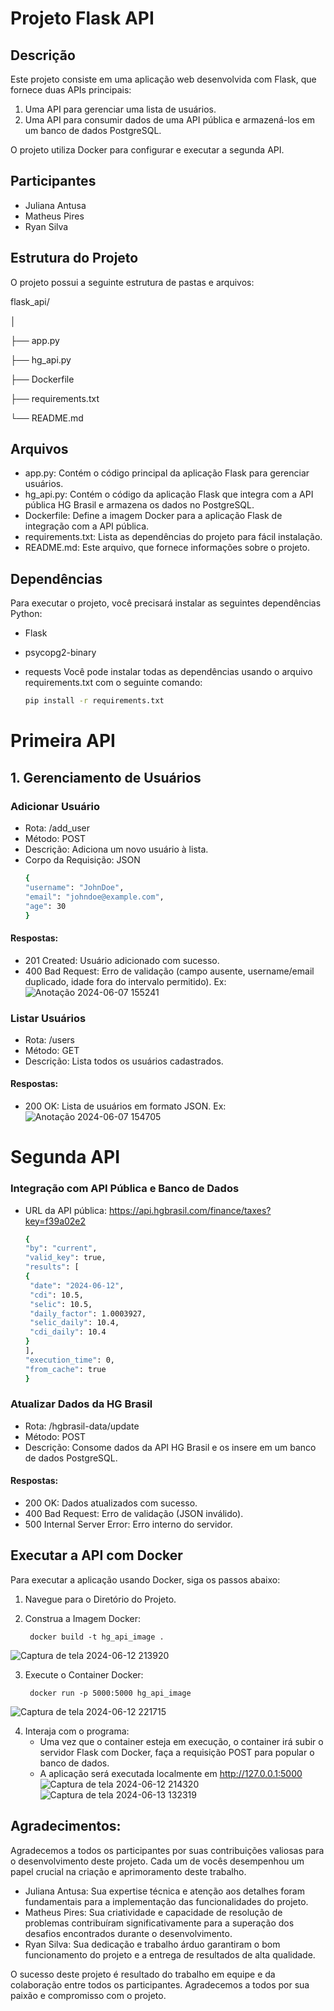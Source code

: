 # Projeto Flask API
## Descrição
Este projeto consiste em uma aplicação web desenvolvida com Flask, que fornece duas APIs principais:

1. Uma API para gerenciar uma lista de usuários.
1. Uma API para consumir dados de uma API pública e armazená-los em um banco de dados PostgreSQL.

O projeto utiliza Docker para configurar e executar a segunda API.

## Participantes
* Juliana Antusa
* Matheus Pires
* Ryan Silva

## Estrutura do Projeto
O projeto possui a seguinte estrutura de pastas e arquivos:

flask_api/
  
  │
  
  ├── app.py
  
  ├── hg_api.py
  
  ├── Dockerfile
  
  ├── requirements.txt
  
  └── README.md

## Arquivos
* app.py: Contém o código principal da aplicação Flask para gerenciar usuários.
* hg_api.py: Contém o código da aplicação Flask que integra com a API pública HG Brasil e armazena os dados no PostgreSQL.
* Dockerfile: Define a imagem Docker para a aplicação Flask de integração com a API pública.
* requirements.txt: Lista as dependências do projeto para fácil instalação.
* README.md: Este arquivo, que fornece informações sobre o projeto.

## Dependências
Para executar o projeto, você precisará instalar as seguintes dependências Python:

* Flask
* psycopg2-binary
* requests
Você pode instalar todas as dependências usando o arquivo requirements.txt com o seguinte comando:

   ```sh
   pip install -r requirements.txt
   ```

# Primeira API
## 1. Gerenciamento de Usuários
### Adicionar Usuário
* Rota: /add_user
* Método: POST
* Descrição: Adiciona um novo usuário à lista.
* Corpo da Requisição: JSON
   ```sh
   {
  "username": "JohnDoe",
  "email": "johndoe@example.com",
  "age": 30
  }
   ```

#### Respostas:
* 201 Created: Usuário adicionado com sucesso.
* 400 Bad Request: Erro de validação (campo ausente, username/email duplicado, idade fora do intervalo permitido).
Ex:
![Anotação 2024-06-07 155241](https://github.com/matheus3pires/flask_api/assets/87993331/e4dc2399-b758-47b2-83bd-b18566d89530)
### Listar Usuários
* Rota: /users
* Método: GET
* Descrição: Lista todos os usuários cadastrados.
#### Respostas:
* 200 OK: Lista de usuários em formato JSON.
Ex:
![Anotação 2024-06-07 154705](https://github.com/matheus3pires/flask_api/assets/87993331/fb52db46-22ed-4f83-92e3-e0412f8924f0)

# Segunda API
### Integração com API Pública e Banco de Dados
* URL da API pública: https://api.hgbrasil.com/finance/taxes?key=f39a02e2
     ```sh
   {
  "by": "current",
  "valid_key": true,
  "results": [
    {
      "date": "2024-06-12",
      "cdi": 10.5,
      "selic": 10.5,
      "daily_factor": 1.0003927,
      "selic_daily": 10.4,
      "cdi_daily": 10.4
    }
  ],
  "execution_time": 0,
  "from_cache": true
  }
   ```
### Atualizar Dados da HG Brasil
* Rota: /hgbrasil-data/update
* Método: POST
* Descrição: Consome dados da API HG Brasil e os insere em um banco de dados PostgreSQL.
#### Respostas:
* 200 OK: Dados atualizados com sucesso.
* 400 Bad Request: Erro de validação (JSON inválido).
* 500 Internal Server Error: Erro interno do servidor.

## Executar a API com Docker
Para executar a aplicação usando Docker, siga os passos abaixo:
1. Navegue para o Diretório do Projeto.
2. Construa a Imagem Docker:
   
        docker build -t hg_api_image . 

![Captura de tela 2024-06-12 213920](https://github.com/matheus3pires/flask_api/assets/87993331/03d2a1c2-2911-4aed-843d-a6eba3cf6205)

3. Execute o Container Docker:
   
        docker run -p 5000:5000 hg_api_image

![Captura de tela 2024-06-12 221715](https://github.com/matheus3pires/flask_api/assets/87993331/4382992d-5792-453a-b9d3-72852bd73b54)
   
       
4. Interaja com o programa:
   * Uma vez que o container esteja em execução, o container irá subir o servidor Flask  com Docker, faça a requisição POST para popular o banco de dados.
   * A aplicação será executada localmente em http://127.0.0.1:5000
![Captura de tela 2024-06-12 214320](https://github.com/matheus3pires/flask_api/assets/87993331/35f696c6-c4d6-4049-b134-c42e0a600f8e)
![Captura de tela 2024-06-13 132319](https://github.com/matheus3pires/flask_api/assets/87993331/32fe5383-b8df-4505-b6f8-0a6a8204b3b3)

## Agradecimentos:
Agradecemos a todos os participantes por suas contribuições valiosas para o desenvolvimento deste projeto. Cada um de vocês desempenhou um papel crucial na criação e aprimoramento deste trabalho.
* Juliana Antusa: Sua expertise técnica e atenção aos detalhes foram fundamentais para a implementação das funcionalidades do projeto.
* Matheus Pires: Sua criatividade e capacidade de resolução de problemas contribuíram significativamente para a superação dos desafios encontrados durante o desenvolvimento.
* Ryan Silva: Sua dedicação e trabalho árduo garantiram o bom funcionamento do projeto e a entrega de resultados de alta qualidade.

O sucesso deste projeto é resultado do trabalho em equipe e da colaboração entre todos os participantes. Agradecemos a todos por sua paixão e compromisso com o projeto.
